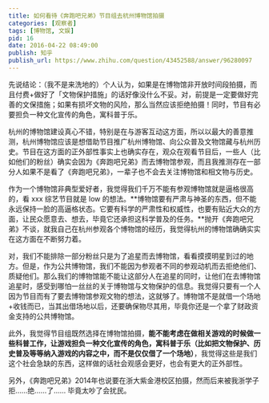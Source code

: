 ```yaml
---
title: 如何看待《奔跑吧兄弟》节目组去杭州博物馆拍摄
categories: [观察者]
tags: [博物馆, 文娱]
pid: 16
date: 2016-04-22 08:49:00
publish: 知乎
publish_url: https://www.zhihu.com/question/43452588/answer/96280097
---
```


先说结论：（我不是来洗地的）个人认为，如果是在博物馆非开放时间段拍摄，而且付费+做好了「文物保护措施」的话好像没什么不妥。对，前提是一定要做好完善的文保措施；如果有损坏文物的风险，那么当然应该拒绝拍摄！同时，节目有必要担负一种文化宣传的角色，寓科普于乐。
<!-- more -->

杭州的博物馆建设真心不错，特别是在与游客互动这方面，所以以最大的善意推测，杭州博物馆应该是想借助节目推广杭州博物馆、向公众普及文物馆藏与杭州历史。节目在这方面的正外部性事实上也确实存在，观众在观看节目后，一些人（比如他们的粉丝）确实会因为《奔跑吧兄弟》而去博物馆参观，而且我推测存在一部分人如果不是看了《奔跑吧兄弟》，一辈子也不会去关注博物馆和相文物与历史。

作为一个博物馆非典型爱好者，我觉得我们千万不能有参观博物馆就是逼格很高的，看 xxx 综艺节目就是 low 的想法。**博物馆要有严肃与神圣的东西，但不能永远保持一脸的高逼格状态。它要有科学的严肃性和权威性，也要有贴近大众的方面，让民众愿意去、想去，毕竟它还承担这科学普及的任务。**抛开《奔跑吧兄弟》不谈，就我自己在杭州参观各个博物馆的经历，我觉得杭州的博物馆确确实实在这方面在不断努力着。

对，我们不能排除一部分粉丝只是为了追星而去博物馆，看看摸摸明星到过的地方。但是，作为公共博物馆，我们不能因为参观者不同的参观动机而去拒绝他们、质疑他们。那么我们的博物馆能不能让这部分人在追星的同时，让他们在去博物馆追星时，感受到哪怕一丝丝的关于博物馆与文物保护的信息。我觉得只要有一个人因为节目而有了要去博物馆参观文物的想法，这就够了。博物馆不是就借一个场地+收钱而已，当其出借场地以后，还要确保物尽其用，毕竟你还是一个拿了财政资金支持的公共博物馆。

此外，我觉得节目组既然选择在博物馆拍摄，**能不能考虑在做相关游戏的时候做一些科普工作，让游戏担负一种文化宣传的角色，寓科普于乐（比如把文物保护、历史普及等等纳入游戏的内容之中，而不是仅仅借了一个场地）**，我觉得这些是我们这个社会急缺的东西，这样做的话社会观感会更好，也会有更大的正外部性。

另外，《奔跑吧兄弟》2014年也说要在浙大紫金港校区拍摄，然而后来被我浙学子拒……绝……了…… 毕竟太吵了会扰民。